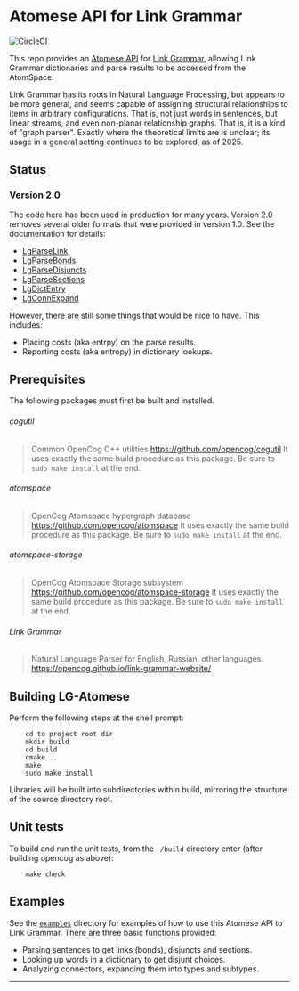 Atomese API for Link Grammar
============================

[![CircleCI](https://circleci.com/gh/opencog/lg-atomese.svg?style=svg)](https://circleci.com/gh/opencog/lg-atomese)

This repo provides an
[Atomese API](https://wiki.opencog.org/w/Atomese)
for
[Link Grammar](https://github.com/opencog/link-grammar), allowing Link
Grammar dictionaries and parse results to be accessed from the
AtomSpace.

Link Grammar has its roots in Natural Language Processing, but appears
to be more general, and seems capable of assigning structural
relationships to items in arbitrary configurations. That is, not just
words in sentences, but linear streams, and even non-planar relationship
graphs. That is, it is a kind of "graph parser". Exactly where the
theoretical limits are is unclear; its usage in a general setting
continues to be explored, as of 2025.


Status
------
### Version 2.0
The code here has been used in production for many years.
Version 2.0 removes several older formats that were provided
in version 1.0. See the documentation for details:

* [LgParseLink](https://wiki.opencog.org/w/LgParseLink)
* [LgParseBonds](https://wiki.opencog.org/w/LgParseBonds)
* [LgParseDisjuncts](https://wiki.opencog.org/w/LgParseDisjuncts)
* [LgParseSections](https://wiki.opencog.org/w/LgParseSections)
* [LgDictEntry](https://wiki.opencog.org/w/LgDictEntry)
* [LgConnExpand](https://wiki.opencog.org/w/LgConnExpand)

However, there are still some things that would be nice to have.
This includes:
* Placing costs (aka entrpy) on the parse results.
* Reporting costs (aka entropy) in dictionary lookups.

Prerequisites
-------------
The following packages must first be built and installed.

###### cogutil
> Common OpenCog C++ utilities
> https://github.com/opencog/cogutil
> It uses exactly the same build procedure as this package. Be sure
  to `sudo make install` at the end.

###### atomspace
> OpenCog Atomspace hypergraph database
> https://github.com/opencog/atomspace
> It uses exactly the same build procedure as this package. Be sure
  to `sudo make install` at the end.

###### atomspace-storage
> OpenCog Atomspace Storage subsystem
> https://github.com/opencog/atomspace-storage
> It uses exactly the same build procedure as this package. Be sure
  to `sudo make install` at the end.

###### Link Grammar
> Natural Language Parser for English, Russian, other languages.
> https://opencog.github.io/link-grammar-website/


Building LG-Atomese
-------------------
Perform the following steps at the shell prompt:
```
    cd to project root dir
    mkdir build
    cd build
    cmake ..
    make
    sudo make install
```
Libraries will be built into subdirectories within build, mirroring
the structure of the source directory root.


Unit tests
----------
To build and run the unit tests, from the `./build` directory enter
(after building opencog as above):
```
    make check
```

Examples
--------
See the [`examples`](./examples) directory for examples of how to use
this Atomese API to Link Grammar. There are three basic functions
provided:
* Parsing sentences to get links (bonds), disjuncts and sections.
* Looking up words in a dictionary to get disjunt choices.
* Analyzing connectors, expanding them into types and subtypes.

---
